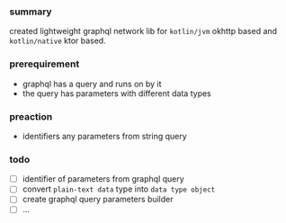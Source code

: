 ### summary
created lightweight graphql network lib for `kotlin/jvm` okhttp based and `kotlin/native` ktor based.

### prerequirement
- graphql has a query and runs on by it
- the query has parameters with different data types

### preaction
- identifiers any parameters from string query

### todo
- [ ] identifier of parameters from graphql query
- [ ] convert `plain-text data` type into `data type object`
- [ ] create graphql query parameters builder
- [ ] ...